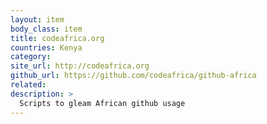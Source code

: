 ```yaml
---
layout: item
body_class: item
title: codeafrica.org
countries: Kenya
category: 
site_url: http://codeafrica.org
github_url: https://github.com/codeafrica/github-africa
related: 
description: >
  Scripts to gleam African github usage
---
```

